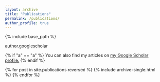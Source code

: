 ```yaml
---
layout: archive
title: "Publications"
permalink: /publications/
author_profile: true
---
```


{% include base_path %}

author.googlescholar

{% if "a" == "a" %}
  You can also find my articles on <u><a href="{{author.googlescholar}}">my Google Scholar profile</a>.</u>
{% endif %}

{% for post in site.publications reversed %}
  {% include archive-single.html %}
{% endfor %}
